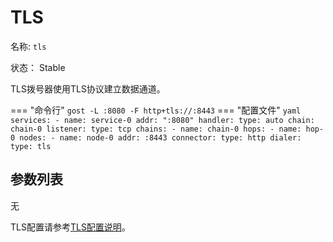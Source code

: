 # TLS

名称: `tls`

状态： Stable

TLS拨号器使用TLS协议建立数据通道。

=== "命令行"
    ```
	gost -L :8080 -F http+tls://:8443
	```
=== "配置文件"
    ```yaml
    services:
   	- name: service-0
      addr: ":8080"
      handler:
        type: auto
        chain: chain-0
      listener:
        type: tcp
    chains:
    - name: chain-0
      hops:
      - name: hop-0
        nodes:
        - name: node-0
          addr: :8443
          connector:
            type: http
          dialer:
            type: tls
    ```

## 参数列表

无

TLS配置请参考[TLS配置说明](/tutorials/tls/)。